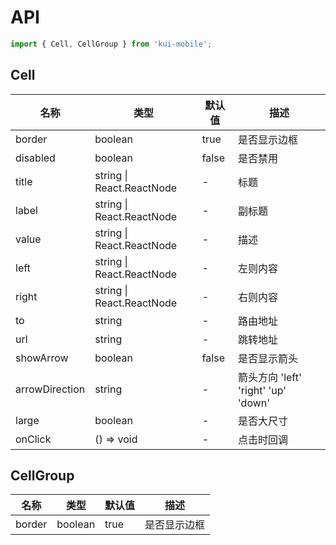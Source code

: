 # API

```jsx
import { Cell, CellGroup } from 'kui-mobile';
```

## Cell

| 名称           | 类型                      | 默认值 | 描述                                |
| -------------- | ------------------------- | ------ | ----------------------------------- |
| border         | boolean                   | true   | 是否显示边框                        |
| disabled       | boolean                   | false  | 是否禁用                            |
| title          | string \| React.ReactNode | -      | 标题                                |
| label          | string \| React.ReactNode | -      | 副标题                              |
| value          | string \| React.ReactNode | -      | 描述                                |
| left           | string \| React.ReactNode | -      | 左则内容                            |
| right          | string \| React.ReactNode | -      | 右则内容                            |
| to             | string                    | -      | 路由地址                            |
| url            | string                    | -      | 跳转地址                            |
| showArrow      | boolean                   | false  | 是否显示箭头                        |
| arrowDirection | string                    | -      | 箭头方向 'left' 'right' 'up' 'down' |
| large          | boolean                   | -      | 是否大尺寸                          |
| onClick        | () => void                | -      | 点击时回调                          |

## CellGroup

| 名称   | 类型    | 默认值 | 描述         |
| ------ | ------- | ------ | ------------ |
| border | boolean | true   | 是否显示边框 |
